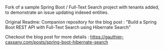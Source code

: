 Fork of a sample Spring Boot / Full-Text Search project with tenants added, to demonstrate an issue updating indexed entities.

Original Readme:
Companion repository for the blog post : "Build a Spring Boot REST API with Full-Text Search using Hibernate Search"

Checkout the blog post for more details : https://gauthier-cassany.com/posts/spring-boot-hibernate-search
